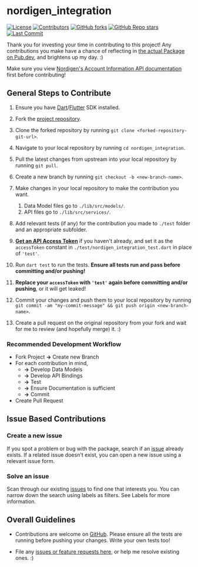 # nordigen_integration

[![License](https://img.shields.io/github/license/dhi13man/nordigen_integration)](https://github.com/Dhi13man/nordigen_integration/blob/main/LICENSE)
[![Contributors](https://img.shields.io/github/contributors-anon/dhi13man/nordigen_integration?style=flat)](https://github.com/Dhi13man/nordigen_integration/graphs/contributors)
[![GitHub forks](https://img.shields.io/github/forks/dhi13man/nordigen_integration?style=social)](https://github.com/Dhi13man/nordigen_integration/network/members)
[![GitHub Repo stars](https://img.shields.io/github/stars/dhi13man/nordigen_integration?style=social)](https://github.com/Dhi13man/nordigen_integration)
[![Last Commit](https://img.shields.io/github/last-commit/dhi13man/nordigen_integration)](https://github.com/Dhi13man/nordigen_integration/commits/main)

Thank you for investing your time in contributing to this project! Any contributions you make have a chance of reflecting in [the actual Package on Pub.dev](https://pub.dev/packages/nordigen_integration), and brightens up my day. :)

Make sure you view [Nordigen's Account Information API documentation](https://nordigen.com/en/account_information_documenation/integration/quickstart_guide/) first before contributing!

## General Steps to Contribute

1. Ensure you have [Dart](https://dart.dev/get-dart)/[Flutter](https://flutter.dev/docs/get-started/install) SDK installed.

2. Fork the [project repository](https://github.com/Dhi13man/nordigen_integration).

3. Clone the forked repository by running `git clone <forked-repository-git-url>`.

4. Navigate to your local repository by running `cd nordigen_integration`.

5. Pull the latest changes from upstream into your local repository by running `git pull`.

6. Create a new branch by running `git checkout -b <new-branch-name>`.

7. Make changes in your local repository to make the contribution you want.
    1. Data Model files go to `./lib/src/models/`.
    2. API files go to `./lib/src/services/`.

8. Add relevant tests (if any) for the contribution you made to `./test` folder and an appropriate subfolder.

9. **[Get an API Access Token](https://ob.nordigen.com)** if you haven't already, and set it as the `accessToken` constant in `./test/nordigen_integration_test.dart` in place of `'test'`.

10. Run `dart test` to run the tests. **Ensure all tests run and pass before committing and/or pushing!**

11. **Replace your `accessToken` with `'test'` again before committing and/or pushing**, or it will get leaked!

12. Commit your changes and push them to your local repository by running `git commit -am "my-commit-message" && git push origin <new-branch-name>`.

13. Create a pull request on the original repository from your fork and wait for me to review (and hopefully merge) it. :)

### Recommended Development Workflow

- Fork Project **->** Create new Branch
- For each contribution in mind,
  - **->** Develop Data Models
  - **->** Develop API Bindings
  - **->** Test
  - **->** Ensure Documentation is sufficient
  - **->** Commit
- Create Pull Request

## Issue Based Contributions

### Create a new issue

If you spot a problem or bug with the package, search if an [issue](https://www.github.com/dhi13man/nordigen_integration/issues) already exists. If a related issue doesn't exist, you can open a new issue using a relevant issue form.

### Solve an issue

Scan through our existing [issues](https://www.github.com/dhi13man/nordigen_integration/issues) to find one that interests you. You can narrow down the search using labels as filters. See Labels for more information.

## Overall Guidelines

- Contributions are welcome on [GitHub](https://www.github.com/dhi13man/nordigen_integration). Please ensure all the tests are running before pushing your changes. Write your own tests too!

- File any [issues or feature requests here,](https://www.github.com/dhi13man/nordigen_integration/issues) or help me resolve existing ones. :)
